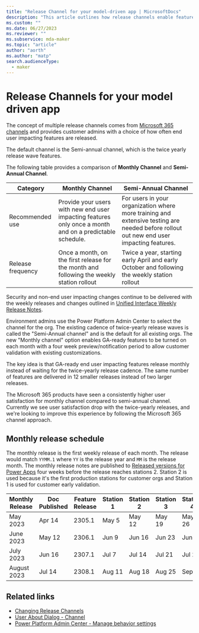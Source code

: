 ```yaml
---
title: "Release Channel for your model-driven app | MicrosoftDocs" 
description: "This article outlines how release channels enable features within a model driven app."
ms.custom: ""
ms.date: 06/27/2023
ms.reviewer: ""
ms.subservice: mda-maker
ms.topic: "article"
author: "aorth"
ms.author: "matp"
search.audienceType: 
  - maker
---
```


# Release Channels for your model driven app

The concept of multiple release channels comes from [Microsoft 365 channels](https://learn.microsoft.com/deployoffice/updates/overview-update-channels) and provides customer admins with a choice of how often end user impacting features are released.

The default channel is the Semi-annual channel, which is the twice yearly release wave features. 

The following table provides a comparison of **Monthly Channel** and **Semi-Annual Channel**.

| Category | Monthly Channel | Semi-Annual Channel |
| --- | --- | --- |
| Recommended use | Provide your users with new end user impacting features only once a month and on a predictable schedule. | For users in your organization where more training and extensive testing are needed before rollout out new end user impacting features. | 
| Release frequency | Once a month, on the first release for the month and following the weekly station rollout | Twice a year, starting early April and early October and following the weekly station rollout |

Security and non-end user impacting changes continue to be delivered with the weekly releases and changes outlined in [Unified Interface Weekly Release Notes](/power-platform/released-versions/powerapps#all--microsoft-unified-interface-versions).

Environment admins use the Power Platform Admin Center to select the channel for the org. The existing cadence of twice-yearly release waves is called the "Semi-Annual channel" and is the default for all existing orgs. The new "Monthly channel" option enables GA-ready features to be turned on each month with a four week preview/notification period to allow customer validation with existing customizations.

The key idea is that GA-ready end user impacting features release monthly instead of waiting for the twice-yearly release cadence. The same number of features are delivered in 12 smaller releases instead of two larger releases.

The Microsoft 365 products have seen a consistently higher user satisfaction for monthly channel compared to semi-annual channel. Currently we see user satisfaction drop with the twice-yearly releases, and we're looking to improve this experience by following the Microsoft 365 channel approach.

## Monthly release schedule

The monthly release is the first weekly release of each month. The release would match ```YYMM.1``` where ```YY``` is the release year and ```MM``` is the release month. The monthly release notes are published to [Released versions for Power Apps](/power-platform/released-versions/powerapps) four weeks before the release reaches stations 2. Station 2 is used because it's the first production stations for customer orgs and Station 1 is used for customer early validation.

| Monthly Release | Doc Published | Feature Release | Station 1 | Station 2 | Station 3 | Station 4 | Station 5 | Station 6 |
| --- | --- | --- | --- | --- | --- | --- | --- | --- |
| May 2023 | Apr 14 | 2305.1 | May 5 | May 12 | May 19 | May 26 | Jun 2 | Jun 9 |
| June 2023 |  May 12 | 2306.1 | Jun 9 | Jun 16 | Jun 23 | Jun 30 | Jul 7 | Jul 14 |
| July 2023 | Jun 16 | 2307.1 | Jul 7 | Jul 14 | Jul 21 | Jul 28 | Aug 4 | Aug 11 |
| August 2023 | Jul 14 | 2308.1 | Aug 11 | Aug 18 | Aug 25 | Sep 1 | Sep 8 | Sep 15 |

## Related links

* [Changing Release Channels](channel-change.md)
* [User About Dialog - Channel](../../user/about-dialog.md)
* [Power Platform Admin Center - Manage behavior settings](/power-platform/admin/settings-behavior)